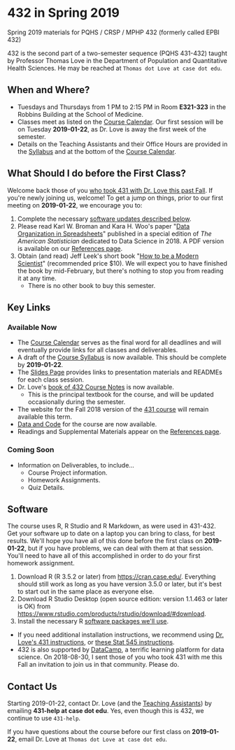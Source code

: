 # 432 in Spring 2019

Spring 2019 materials for PQHS / CRSP / MPHP 432 (formerly called EPBI 432)

432 is the second part of a two-semester sequence (PQHS 431-432) taught by Professor Thomas Love in the Department of Population and Quantitative Health Sciences. He may be reached at `Thomas dot Love at case dot edu`.

## When and Where?

- Tuesdays and Thursdays from 1 PM to 2:15 PM in Room **E321-323** in the Robbins Building at the School of Medicine.
- Classes meet as listed on the [Course Calendar](https://github.com/THOMASELOVE/432-2019/blob/master/calendar.md). Our first session will be on Tuesday **2019-01-22**, as Dr. Love is away the first week of the semester. 
- Details on the Teaching Assistants and their Office Hours are provided in the [Syllabus](https://thomaselove.github.io/2019-432-syllabus/teaching-assistants.html) and at the bottom of the [Course Calendar](https://github.com/THOMASELOVE/432-2019/blob/master/calendar.md).

## What Should I do before the First Class?

Welcome back those of you [who took 431 with Dr. Love this past Fall](https://github.com/THOMASELOVE/431-2018). If you're newly joining us, welcome! To get a jump on things, prior to our first meeting on **2019-01-22**, we encourage you to:

1. Complete the necessary [software updates described below](https://github.com/THOMASELOVE/2019-432/blob/master/README.md#software). 
2. Please read Karl W. Broman and Kara H. Woo's paper "[Data Organization in Spreadsheets](https://doi.org/10.1080/00031305.2017.1375989)" published in a special edition of *The American Statistician* dedicated to Data Science in 2018. A PDF version is available on our [References page](https://github.com/THOMASELOVE/2019-432/tree/master/references).
3. Obtain (and read) Jeff Leek's short book "[How to be a Modern Scientist](https://leanpub.com/modernscientist)" (recommended price $10). We will expect you to have finished the book by mid-February, but there's nothing to stop you from reading it at any time.
    - There is no other book to buy this semester.

## Key Links

### Available Now

- The [Course Calendar](https://github.com/THOMASELOVE/432-2019/blob/master/calendar.md) serves as the final word for all deadlines and will eventually provide links for all classes and deliverables.
- A draft of the [Course Syllabus](https://thomaselove.github.io/2019-432-syllabus/) is now available. This should be complete by **2019-01-22**.
- The [Slides Page](https://github.com/THOMASELOVE/2019-432/tree/master/slides) provides links to presentation materials and READMEs for each class session.
- Dr. Love's [book of 432 Course Notes](https://thomaselove.github.io/2019-432-book/) is now available.
    - This is the principal textbook for the course, and will be updated occasionally during the semester.
- The website for the Fall 2018 version of the [431 course](https://github.com/THOMASELOVE/431-2018) will remain available this term.
- [Data and Code](https://github.com/THOMASELOVE/2019-432/tree/master/data-and-code) for the course are now available.
- Readings and Supplemental Materials appear on the [References page](https://github.com/THOMASELOVE/2019-432/tree/master/references).

### Coming Soon

- Information on Deliverables, to include...
    - Course Project information. 
    - Homework Assignments. 
    - Quiz Details. 

## Software

The course uses R, R Studio and R Markdown, as were used in 431-432. Get your software up to date on a laptop you can bring to class, for best results. We'll hope you have all of this done before the first class on **2019-01-22**, but if you have problems, we can deal with them at that session. You'll need to have all of this accomplished in order to do your first homework assignment.

1. Download R (R 3.5.2 or later) from https://cran.case.edu/. Everything should still work as long as you have version 3.5.0 or later, but it's best to start out in the same place as everyone else.
2. Download R Studio Desktop (open source edition: version 1.1.463 or later is OK) from https://www.rstudio.com/products/rstudio/download/#download.
3. Install the necessary R [software packages we'll use](https://github.com/THOMASELOVE/2019-432/blob/master/packages.md).

- If you need additional installation instructions, we recommend using [Dr. Love's 431 instructions](https://github.com/THOMASELOVE/431-2018/tree/master/software), or [these Stat 545 instructions](https://stat545.com/block000_r-rstudio-install.html).
- 432 is also supported by [DataCamp](https://www.datacamp.com), a terrific learning platform for data science. On 2018-08-30, I sent those of you who took 431 with me this Fall an invitation to join us in that community. Please do.

## Contact Us

Starting 2019-01-22, contact Dr. Love (and the [Teaching Assistants](https://thomaselove.github.io/2019-432-syllabus/teaching-assistants.html)) by emailing **431-help at case dot edu**. Yes, even though this is 432, we continue to use `431-help`.

If you have questions about the course before our first class on **2019-01-22**, email Dr. Love at `Thomas dot Love at case dot edu`.
